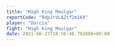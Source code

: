 ```yaml
---
title: "High King Maulgar"
reportCode: "8dpJrVLAZtf2m16X"
player: "Darcia"
fight: "High King Maulgar"
date: 2021-06-27T18:56:46.792000+00:00
---
```

